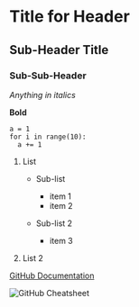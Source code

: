 # Title for Header
## Sub-Header Title
### Sub-Sub-Header

*Anything in italics*

**Bold**

```
a = 1
for i in range(10):
  a += 1
```
1. List
     * Sub-list
         - item 1
         - item 2
      
     * Sub-list 2
         - item 3
      
2. List 2

[GitHub Documentation](https://docs.github.com/en/get-started/writing-on-github/getting-started-with-writing-and-formatting-on-github/basic-writing-and-formatting-syntax)

![GitHub Cheatsheet](https://s2.studylib.es/store/data/008825178_1-f39e56009941736933e722fe371a5cd3.png)


